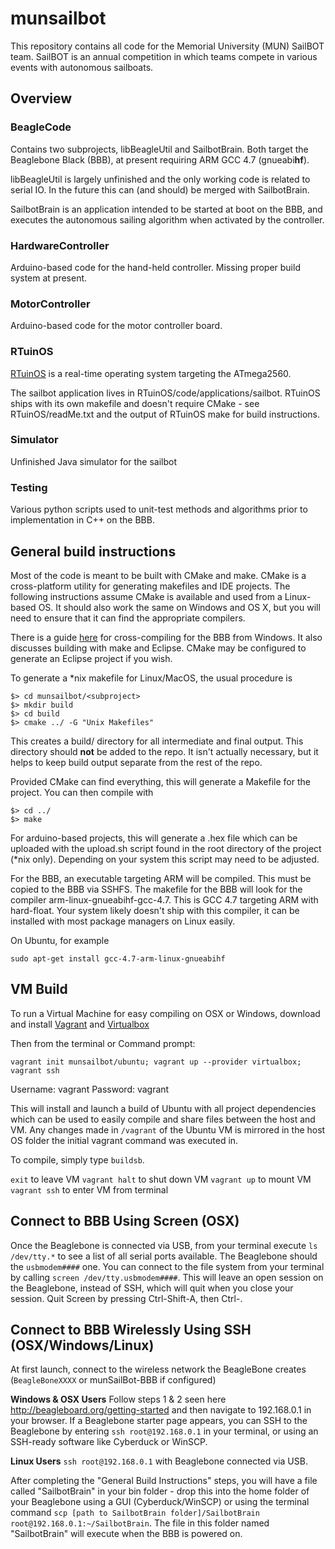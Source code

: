# munsailbot
This repository contains all code for the Memorial University (MUN) SailBOT team.
SailBOT is an annual competition in which teams compete in various events with autonomous sailboats.

## Overview
### BeagleCode
Contains two subprojects, libBeagleUtil and SailbotBrain. Both target
the Beaglebone Black (BBB), at present requiring ARM GCC 4.7 (gnueabi**hf**).

libBeagleUtil is largely unfinished and the only working code is related to serial IO.
In the future this can (and should) be merged with SailbotBrain.

SailbotBrain is an application intended to be started at boot on the BBB, and executes
the autonomous sailing algorithm when activated by the controller.

### HardwareController
Arduino-based code for the hand-held controller. Missing proper build system at present.

### MotorController
Arduino-based code for the motor controller board.

### RTuinOS
[RTuinOS](https://github.com/PeterVranken/RTuinOS) is a real-time operating system targeting the ATmega2560.

The sailbot application lives in RTuinOS/code/applications/sailbot. RTuinOS ships with its own makefile and doesn't
require CMake - see RTuinOS/readMe.txt and the output of RTuinOS make for build instructions.

### Simulator
Unfinished Java simulator for the sailbot

### Testing
Various python scripts used to unit-test methods and algorithms prior to implementation in C++ on the BBB.

## General build instructions
Most of the code is meant to be built with CMake and make. CMake is a cross-platform utility for generating makefiles
and IDE projects. The following instructions assume CMake is available and used from a Linux-based OS. It should also work
the same on Windows and OS X, but you will need to ensure that it can find the appropriate compilers.

There is a guide [here](http://jkuhlm.bplaced.net/hellobone/) for cross-compiling for the BBB from Windows.
It also discusses building with make and Eclipse. CMake may be configured to generate an Eclipse project if you wish.

To generate a *nix makefile for Linux/MacOS, the usual procedure is
```
$> cd munsailbot/<subproject>
$> mkdir build
$> cd build
$> cmake ../ -G "Unix Makefiles"
```
This creates a build/ directory for all intermediate and final output. This directory should **not** be added to the repo.
It isn't actually necessary, but it helps to keep build output separate from the rest of the repo.

Provided CMake can find everything, this will generate a Makefile for the project.
You can then compile with
```
$> cd ../
$> make
```

For arduino-based projects, this will generate a .hex file which can be uploaded with the upload.sh script found
in the root directory of the project (*nix only). Depending on your system this script may need to be adjusted.

For the BBB, an executable targeting ARM will be compiled. This must be copied to the BBB via SSHFS.
The makefile for the BBB will look for the compiler arm-linux-gnueabihf-gcc-4.7. This is GCC 4.7 targeting ARM with hard-float.
Your system likely doesn't ship with this compiler, it can be installed with most package managers on Linux easily.

On Ubuntu, for example
```
sudo apt-get install gcc-4.7-arm-linux-gnueabihf
```
## VM Build

To run a Virtual Machine for easy compiling on OSX or Windows, download and install [Vagrant](https://www.vagrantup.com/) and [Virtualbox](https://www.virtualbox.org/wiki/Downloads)

Then from the terminal or Command prompt:
```
vagrant init munsailbot/ubuntu; vagrant up --provider virtualbox; vagrant ssh
```

Username: vagrant
Password: vagrant

This will install and launch a build of Ubuntu with all project dependencies which can be used to easily compile and share files between the host and VM. Any changes made in ```/vagrant``` of the Ubuntu VM is mirrored in the host OS folder the initial vagrant command was executed in. 

To compile, simply type ```buildsb```.

```exit``` to leave VM
```vagrant halt``` to shut down VM
```vagrant up``` to mount VM
```vagrant ssh``` to enter VM from terminal

## Connect to BBB Using Screen (OSX)

Once the Beaglebone is connected via USB, from your terminal execute ```ls /dev/tty.*``` to see a list of all serial ports available. The Beaglebone should the ```usbmodem####``` one. You can connect to the file system from your terminal by calling ```screen /dev/tty.usbmodem####```. This will leave an open session on the Beaglebone, instead of SSH, which will quit when you close your session. Quit Screen by pressing Ctrl-Shift-A, then Ctrl-\.

## Connect to BBB Wirelessly Using SSH (OSX/Windows/Linux)

At first launch, connect to the wireless network the BeagleBone creates (```BeagleBoneXXXX``` or munSailBot-BBB if configured)

__Windows & OSX Users__ Follow steps 1 & 2 seen here http://beagleboard.org/getting-started and then navigate to 192.168.0.1 in your browser. If a Beaglebone starter page appears, you can SSH to the Beaglebone by entering ```ssh root@192.168.0.1``` in your terminal, or using an SSH-ready software like Cyberduck or WinSCP.

__Linux Users__ ```ssh root@192.168.0.1``` with Beaglebone connected via USB.

After completing the "General Build Instructions" steps, you will have a file called "SailbotBrain" in your bin folder - drop this into the home folder of your Beaglebone using a GUI (Cyberduck/WinSCP) or using the terminal command ```scp [path to SailbotBrain folder]/SailbotBrain root@192.168.0.1:~/SailbotBrain```. The file in this folder named "SailbotBrain" will execute when the BBB is powered on.
